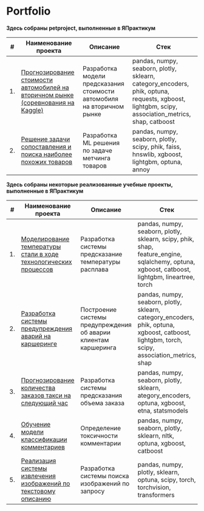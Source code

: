 # Portfolio

**Здесь собраны petproject, выполненные в ЯПрактикум**

| #  | Наименование проекта | Описание | Стек |
| -- | -------------------- | -------- | ---- |
| 1. | [Прогнозирование стоимости автомобилей на вторичном рынке (соревнования на Kaggle)](https://github.com/xswepp/Portfolio/tree/main/Forecasting%20the%20cost%20of%20cars%20on%20the%20secondary%20market) | Разработка модели предсказания стоимости автомобиля на вторичном рынке | pandas, numpy, seaborn, plotly, sklearn, category_encoders, phik, optuna, requests, xgboost, lightgbm, scipy, association_metrics, shap, catboost |
| 2. | [Решение задачи сопоставления и поиска наиболее похожих товаров](https://github.com/xswepp/Comparison-and-search-for-the-most-similar-products) | Разработка ML решения по задаче метчинга товаров | pandas, numpy, seaborn, plotly, scipy, phik, faiss, hnswlib, xgboost, lightgbm, optuna, annoy |

**Здесь собраны некоторые реализованные учебные проекты, выполненные в ЯПрактикум**

| #  | Наименование проекта | Описание | Стек |
| -- | -------------------- | -------- | ---- |
| 1. | [Моделирование температуры стали в ходе технологических процессов](https://github.com/xswepp/Portfolio/tree/main/Prediction%20of%20the%20melt%20temperature) | Разработка системы предсказание температуры расплава | pandas, numpy, seaborn, plotly, sklearn, scipy, phik, shap, feature_engine, sqlalchemy, optuna, xgboost, catboost, lightgbm, lineartree, torch |
| 2. | [Разработка системы предупреждения аварий на каршеринге](https://github.com/xswepp/Portfolio/tree/main/Accident%20risk%20assessment%20system) | Построение системы предупреждения об аварии клиентам каршеринга | pandas, numpy, seaborn, plotly, sklearn, category_encoders, phik, optuna, xgboost, catboost, lightgbm, torch, scipy, association_metrics, shap |
| 3. | [Прогнозирование количества заказов такси на следующий час](https://github.com/xswepp/Portfolio/tree/main/Forecasting%20taxi%20orders) | Разработка системы предсказания объема заказа | pandas, numpy, seaborn, plotly, sklearn, ategory_encoders, optuna, xgboost, etna, statsmodels |
| 4. | [Обучение модели классификации комментариев](https://github.com/xswepp/Portfolio/tree/main/Learning%20the%20comment%20classification%20model) | Определение токсичности комментарии | pandas, numpy, seaborn, plotly, sklearn, nltk, optuna, xgboost, catboost |
| 5. | [Реализация системы извлечения изображений по текстовому описанию](https://github.com/xswepp/Portfolio/tree/main/Image%20extraction%20by%20semantic%20similarity) | Разработка системы поиска изображений по запросу | pandas, numpy, plotly, sklearn, optuna, scipy, torch, torchvision, transformers |
